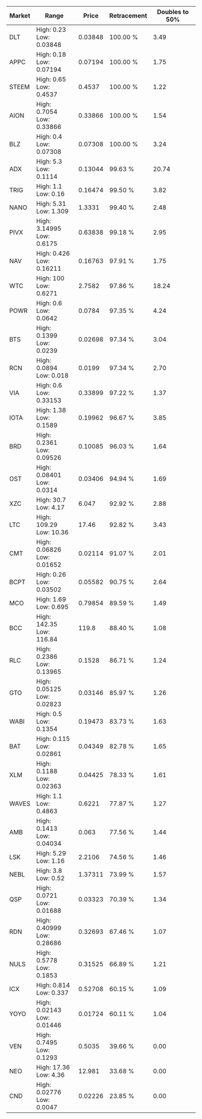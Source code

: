 | Market | Range | Price| Retracement | Doubles to 50% |
| --- | --- | --- | --- | --- |
| DLT | High: 0.23<br />Low: 0.03848 | 0.03848 | 100.00 % | 3.49 |
| APPC | High: 0.18<br />Low: 0.07194 | 0.07194 | 100.00 % | 1.75 |
| STEEM | High: 0.65<br />Low: 0.4537 | 0.4537 | 100.00 % | 1.22 |
| AION | High: 0.7054<br />Low: 0.33866 | 0.33866 | 100.00 % | 1.54 |
| BLZ | High: 0.4<br />Low: 0.07308 | 0.07308 | 100.00 % | 3.24 |
| ADX | High: 5.3<br />Low: 0.1114 | 0.13044 | 99.63 % | 20.74 |
| TRIG | High: 1.1<br />Low: 0.16 | 0.16474 | 99.50 % | 3.82 |
| NANO | High: 5.31<br />Low: 1.309 | 1.3331 | 99.40 % | 2.48 |
| PIVX | High: 3.14995<br />Low: 0.6175 | 0.63838 | 99.18 % | 2.95 |
| NAV | High: 0.426<br />Low: 0.16211 | 0.16763 | 97.91 % | 1.75 |
| WTC | High: 100<br />Low: 0.6271 | 2.7582 | 97.86 % | 18.24 |
| POWR | High: 0.6<br />Low: 0.0642 | 0.0784 | 97.35 % | 4.24 |
| BTS | High: 0.1399<br />Low: 0.0239 | 0.02698 | 97.34 % | 3.04 |
| RCN | High: 0.0894<br />Low: 0.018 | 0.0199 | 97.34 % | 2.70 |
| VIA | High: 0.6<br />Low: 0.33153 | 0.33899 | 97.22 % | 1.37 |
| IOTA | High: 1.38<br />Low: 0.1589 | 0.19962 | 96.67 % | 3.85 |
| BRD | High: 0.2361<br />Low: 0.09526 | 0.10085 | 96.03 % | 1.64 |
| OST | High: 0.08401<br />Low: 0.0314 | 0.03406 | 94.94 % | 1.69 |
| XZC | High: 30.7<br />Low: 4.17 | 6.047 | 92.92 % | 2.88 |
| LTC | High: 109.29<br />Low: 10.36 | 17.46 | 92.82 % | 3.43 |
| CMT | High: 0.06826<br />Low: 0.01652 | 0.02114 | 91.07 % | 2.01 |
| BCPT | High: 0.26<br />Low: 0.03502 | 0.05582 | 90.75 % | 2.64 |
| MCO | High: 1.69<br />Low: 0.695 | 0.79854 | 89.59 % | 1.49 |
| BCC | High: 142.35<br />Low: 116.84 | 119.8 | 88.40 % | 1.08 |
| RLC | High: 0.2386<br />Low: 0.13965 | 0.1528 | 86.71 % | 1.24 |
| GTO | High: 0.05125<br />Low: 0.02823 | 0.03146 | 85.97 % | 1.26 |
| WABI | High: 0.5<br />Low: 0.1354 | 0.19473 | 83.73 % | 1.63 |
| BAT | High: 0.115<br />Low: 0.02861 | 0.04349 | 82.78 % | 1.65 |
| XLM | High: 0.1188<br />Low: 0.02363 | 0.04425 | 78.33 % | 1.61 |
| WAVES | High: 1.1<br />Low: 0.4863 | 0.6221 | 77.87 % | 1.27 |
| AMB | High: 0.1413<br />Low: 0.04034 | 0.063 | 77.56 % | 1.44 |
| LSK | High: 5.29<br />Low: 1.16 | 2.2106 | 74.56 % | 1.46 |
| NEBL | High: 3.8<br />Low: 0.52 | 1.37311 | 73.99 % | 1.57 |
| QSP | High: 0.0721<br />Low: 0.01688 | 0.03323 | 70.39 % | 1.34 |
| RDN | High: 0.40999<br />Low: 0.28686 | 0.32693 | 67.46 % | 1.07 |
| NULS | High: 0.5778<br />Low: 0.1853 | 0.31525 | 66.89 % | 1.21 |
| ICX | High: 0.814<br />Low: 0.337 | 0.52708 | 60.15 % | 1.09 |
| YOYO | High: 0.02143<br />Low: 0.01446 | 0.01724 | 60.11 % | 1.04 |
| VEN | High: 0.7495<br />Low: 0.1293 | 0.5035 | 39.66 % | 0.00 |
| NEO | High: 17.36<br />Low: 4.36 | 12.981 | 33.68 % | 0.00 |
| CND | High: 0.02776<br />Low: 0.0047 | 0.02226 | 23.85 % | 0.00 |
